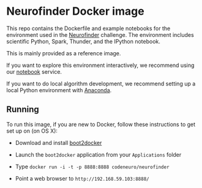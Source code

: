 # Neurofinder Docker image

This repo contains the Dockerfile and example notebooks for the environment used in the [Neurofinder](http://neurofinder.codeneuro.org) challenge. The environment includes scientific Python, Spark, Thunder, and the IPython notebook.

This is mainly provided as a reference image.

If you want to explore this environment interactively, we recommend using our [notebook](http://notebooks.codeneuro.org) service.

If you want to do local algorithm development, we recommend setting up a local Python environment with [Anaconda](https://store.continuum.io/cshop/anaconda/).

## Running

To run this image, if you are new to Docker, follow these instructions to get set up on (on OS X):

- Download and install [boot2docker](https://github.com/boot2docker/osx-installer/releases/tag/v1.7.1)

- Launch the `boot2docker` application from your `Applications` folder

- Type `docker run -i -t -p 8888:8888 codeneuro/neurofinder`

- Point a web browser to `http://192.168.59.103:8888/`
